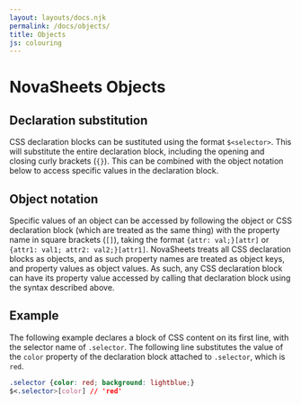 ```yaml
---
layout: layouts/docs.njk
permalink: /docs/objects/
title: Objects
js: colouring
---
```

# NovaSheets Objects

## Declaration substitution

CSS declaration blocks can be sustituted using the format `$<selector>`. This will substitute the entire declaration block, including the opening and closing curly brackets (`{}`). This can be combined with the object notation below to access specific values in the declaration block.

## Object notation

Specific values of an object can be accessed by following the object or CSS declaration block (which are treated as the same thing) with the property name in square brackets (`[]`), taking the format `{attr: val;}[attr]` or `{attr1: val1; attr2: val2;}[attr1]`. NovaSheets treats all CSS declaration blocks as objects, and as such property names are treated as object keys, and property values as object values. As such, any CSS declaration block can have its property value accessed by calling that declaration block using the syntax described above.

## Example

The following example declares a block of CSS content on its first line, with the selector name of `.selector`. The following line substitutes the value of the `color` property of the declaration block attached to `.selector`, which is `red`.

```css
.selector {color: red; background: lightblue;}
$<.selector>[color] // 'red'
```
